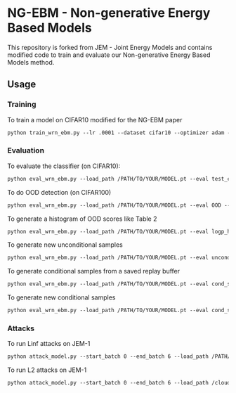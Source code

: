 # NG-EBM - Non-generative Energy Based Models
This repository is forked from JEM - Joint Energy Models and contains modified code to train and evaluate our Non-generative Energy Based Models method.

## Usage
### Training
To train a model on CIFAR10 modified for the NG-EBM paper
```markdown
python train_wrn_ebm.py --lr .0001 --dataset cifar10 --optimizer adam --energy_variance_loss 1.0 --energy_derivative_loss 1.0 --p_x_weight 0.0 --p_y_given_x_weight 1.0 --p_x_y_weight 0.0 --sigma .03 --width 10 --depth 28 --save_dir /YOUR/SAVE/DIR --plot_uncond --warmup_iters 1000
```

### Evaluation

To evaluate the classifier (on CIFAR10):
```markdown
python eval_wrn_ebm.py --load_path /PATH/TO/YOUR/MODEL.pt --eval test_clf --dataset cifar_test
```
To do OOD detection (on CIFAR100)
```markdown
python eval_wrn_ebm.py --load_path /PATH/TO/YOUR/MODEL.pt --eval OOD --ood_dataset cifar_100
```
To generate a histogram of OOD scores like Table 2
```markdown
python eval_wrn_ebm.py --load_path /PATH/TO/YOUR/MODEL.pt --eval logp_hist --datasets cifar10 svhn --save_dir /YOUR/HIST/FOLDER
```
To generate new unconditional samples
```markdown
python eval_wrn_ebm.py --load_path /PATH/TO/YOUR/MODEL.pt --eval uncond_samples --save_dir /YOUR/SAVE/DIR --n_sample_steps {THE_MORE_THE_BETTER (1000 minimum)} --buffer_size 10000 --n_steps 40 --print_every 100 --reinit_freq 0.05
```
To generate conditional samples from a saved replay buffer
```markdown
python eval_wrn_ebm.py --load_path /PATH/TO/YOUR/MODEL.pt --eval cond_samples --save_dir /YOUR/SAVE/DIR
```
To generate new conditional samples
```markdown
python eval_wrn_ebm.py --load_path /PATH/TO/YOUR/MODEL.pt --eval cond_samples --save_dir /YOUR/SAVE/DIR --n_sample_steps {THE_MORE_THE_BETTER (1000 minimum)} --buffer_size 10000 --n_steps 40 --print_every 10 --reinit_freq 0.05 --fresh_samples
 ```


### Attacks

To run Linf attacks on JEM-1
```markdown
python attack_model.py --start_batch 0 --end_batch 6 --load_path /PATH/TO/YOUR/MODEL.pt --exp_name /YOUR/EXP/NAME --n_steps_refine 1 --distance Linf --random_init --n_dup_chains 5 --base_dir /PATH/TO/YOUR/EXPERIMENTS/DIRECTORY
```
To run L2 attacks on JEM-1
```markdown
python attack_model.py --start_batch 0 --end_batch 6 --load_path /cloud_storage/BEST_EBM.pt --exp_name rerun_ebm_1_step_5_dup_l2_no_sigma_REDO --n_steps_refine 1 --distance L2 --random_init --n_dup_chains 5 --sigma 0.0 --base_dir /cloud_storage/adv_results &
 ```
 
